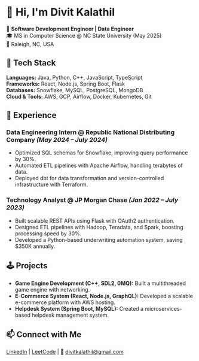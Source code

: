 # 👋 Hi, I'm Divit Kalathil  

🚀 **Software Development Engineer | Data Engineer**  
🎓 MS in Computer Science @ NC State University (May 2025)  
📍 Raleigh, NC, USA  

## 🔧 Tech Stack  
**Languages:** Java, Python, C++, JavaScript, TypeScript  
**Frameworks:** React, Node.js, Spring Boot, Flask  
**Databases:** Snowflake, MySQL, PostgreSQL, MongoDB  
**Cloud & Tools:** AWS, GCP, Airflow, Docker, Kubernetes, Git  

## 💼 Experience  
### **Data Engineering Intern @ Republic National Distributing Company** *(May 2024 – July 2024)*  
- Optimized SQL schemas for Snowflake, improving query performance by 30%.  
- Automated ETL pipelines with Apache Airflow, handling terabytes of data.  
- Deployed dbt for data transformation and version-controlled infrastructure with Terraform.  

### **Technology Analyst @ JP Morgan Chase** *(Jan 2022 – July 2023)*  
- Built scalable REST APIs using Flask with OAuth2 authentication.  
- Designed ETL pipelines with Hadoop, Teradata, and Spark, boosting processing speed by 30%.  
- Developed a Python-based underwriting automation system, saving $350K annually.  

## 🕹️ Projects  
- **Game Engine Development (C++, SDL2, 0MQ):** Built a multithreaded game engine with networking.  
- **E-Commerce System (React, Node.js, GraphQL):** Developed a scalable e-commerce platform with AWS hosting.  
- **Helpdesk System (Spring Boot, MySQL):** Created a microservices-based helpdesk management system.  

## 📫 Connect with Me  
[LinkedIn](https://www.linkedin.com/in/divit-kalathil-7654711a7/) | [LeetCode](https://leetcode.com/u/DivitNinja/) | 📧 divitkalathil@gmail.com  
